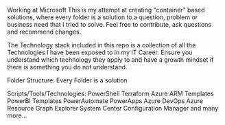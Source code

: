 Working at Microsoft
This is my attempt at creating "container" based solutions, where every folder is a solution to a question, problem or business need that I tried to solve. Feel free to contribute, ask questions and recommend changes.

The Technology stack included in this repo is a collection of all the Technologies I have been exposed to in my IT Career. Ensure you understand which technology they apply to and have a growth mindset if there is something you do not understand. 

Folder Structure:
Every Folder is a solution

Scripts/Tools/Technologies:
PowerShell
Terraform
Azure ARM Templates
PowerBI Templates
PowerAutomate
PowerApps
Azure DevOps
Azure Resource Graph Explorer
System Center Configuration Manager
and many more...